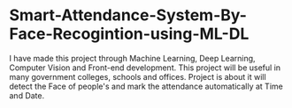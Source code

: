 # Smart-Attendance-System-By-Face-Recogintion-using-ML-DL
I have made this project through Machine Learning, Deep Learning, Computer Vision and Front-end development. This project will be useful in many government colleges, schools and offices. Project is about it will detect the Face of people's and mark the attendance automatically at Time and Date.
